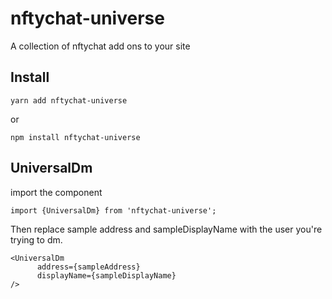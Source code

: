 # nftychat-universe
A collection of nftychat add ons to your site

## Install
```
yarn add nftychat-universe
```
or
```
npm install nftychat-universe
```

## UniversalDm
import the component
```
import {UniversalDm} from 'nftychat-universe';
```

Then replace sample address and sampleDisplayName with the user you're trying to dm.
```
<UniversalDm
      address={sampleAddress}
      displayName={sampleDisplayName}
/>
```

